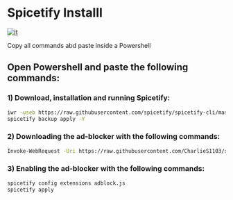 # Spicetify Installl
[![it](https://img.shields.io/badge/lang-it-green.svg)](https://github.com/nicola02nb/SpicetifyInstall/blob/main/README.it.md)

Copy all commands abd paste inside a Powershell

## Open Powershell and paste the following commands:

### 1) Download, installation and running Spicetify:
```bash
iwr -useb https://raw.githubusercontent.com/spicetify/spicetify-cli/master/install.ps1 | iex
spicetify backup apply -Y
```

### 2) Downloading the ad-blocker with the following commands:
```bash
Invoke-WebRequest -Uri https://raw.githubusercontent.com/CharlieS1103/spicetify-extensions/main/adblock/adblock.js -OutFile ~\appdata\roaming\spicetify\Extensions\adblock.js
```

### 3) Enabling the ad-blocker with the following commands:
```bash
spicetify config extensions adblock.js
spicetify apply
```
